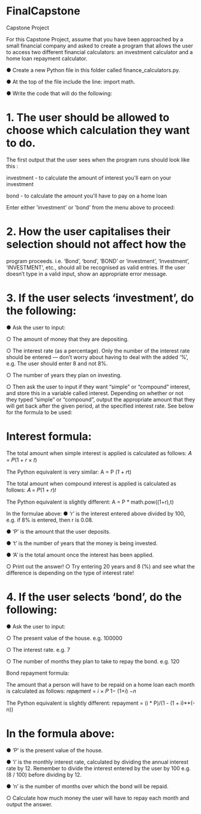 # FinalCapstone
Capstone Project

For this Capstone Project, assume that you have been approached by a small
financial company and asked to create a program that allows the user to access
two different financial calculators: an investment calculator and a home loan
repayment calculator.

● Create a new Python file in this folder called finance_calculators.py.

● At the top of the file include the line: import math.

● Write the code that will do the following:

# 1. The user should be allowed to choose which calculation they want to do.

The first output that the user sees when the program runs should look like
this :

investment - to calculate the amount of interest you'll earn on your investment

bond - to calculate the amount you'll have to pay on a home loan

Enter either 'investment' or 'bond' from the menu above to proceed:

# 2. How the user capitalises their selection should not affect how the
program proceeds. i.e. ‘Bond’, ‘bond’, ‘BOND’ or ‘investment’, ‘Investment’,
‘INVESTMENT’, etc., should all be recognised as valid entries. If the user
doesn’t type in a valid input, show an appropriate error message.

# 3. If the user selects ‘investment’, do the following:

● Ask the user to input:

○ The amount of money that they are depositing.

○ The interest rate (as a percentage). Only the number of the interest
rate should be entered — don’t worry about having to deal with the
added ‘%’, e.g. The user should enter 8 and not 8%.

○ The number of years they plan on investing.

○ Then ask the user to input if they want “simple” or “compound”
interest, and store this in a variable called interest. Depending on
whether or not they typed “simple” or “compound”, output the
appropriate amount that they will get back after the given period,
at the specified interest rate. See below for the formula to be used:

# Interest formula:
The total amount when simple interest is applied is calculated as
follows: 𝐴 = 𝑃(1 + 𝑟 × 𝑡)

The Python equivalent is very similar: A = P *(1 + r*t)

The total amount when compound interest is applied is calculated as
follows: 𝐴 = 𝑃(1 + 𝑟)𝑡

The Python equivalent is slightly different: A = P * math.pow((1+r),t)

In the formulae above:
● ‘r’ is the interest entered above divided by 100, e.g. if 8% is entered, then r is 0.08.

● ‘P’ is the amount that the user deposits.

● ‘t’ is the number of years that the money is being invested.

● ‘A’ is the total amount once the interest has been applied.


○ Print out the answer!
○ Try entering 20 years and 8 (%) and see what the difference is depending on the type of interest rate!

# 4. If the user selects ‘bond’, do the following:

● Ask the user to input:

○ The present value of the house. e.g. 100000

○ The interest rate. e.g. 7

○ The number of months they plan to take to repay the bond. e.g. 120

Bond repayment formula:

The amount that a person will have to be repaid on a home loan each month is calculated as follows: 𝑟𝑒𝑝𝑎𝑦𝑚𝑒𝑛𝑡 = 𝑖 × 𝑃 1− (1+𝑖) −𝑛

The Python equivalent is slightly different: repayment = (i * P)/(1 - (1 + i)**(-n))

# In the formula above:


● ‘P’ is the present value of the house.

● ‘i’ is the monthly interest rate, calculated by dividing the annual
interest rate by 12. Remember to divide the interest entered by
the user by 100 e.g. (8 / 100) before dividing by 12.

● ‘n’ is the number of months over which the bond will be repaid.

○ Calculate how much money the user will have to repay each month
and output the answer.
